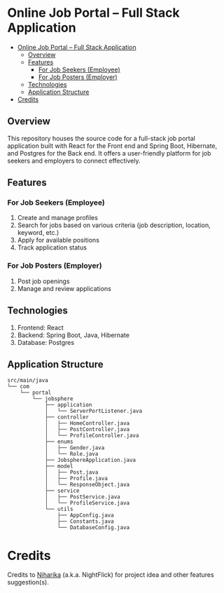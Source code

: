 # Online Job Portal – Full Stack Application
<!-- TOC -->
* [Online Job Portal – Full Stack Application](#online-job-portal--full-stack-application)
  * [Overview](#overview)
  * [Features](#features)
    * [For Job Seekers (Employee)](#for-job-seekers-employee)
    * [For Job Posters (Employer)](#for-job-posters-employer)
  * [Technologies](#technologies)
  * [Application Structure](#application-structure)
* [Credits](#credits)
<!-- TOC -->
## Overview

This repository houses the source code for a full-stack job portal application built with React for the Front end
and Spring Boot, Hibernate, and Postgres for the Back end. It offers a user-friendly platform for job seekers
and employers to connect effectively.

## Features

### For Job Seekers (Employee)
1. Create and manage profiles
2. Search for jobs based on various criteria (job description, location, keyword, etc.)
3. Apply for available positions
4. Track application status

### For Job Posters (Employer)
1. Post job openings
2. Manage and review applications

## Technologies

1. Frontend: React
2. Backend: Spring Boot, Java, Hibernate
3. Database: Postgres

## Application Structure
```
src/main/java
└── com
    └── portal
        └── jobsphere
            ├── application
            │   └── ServerPortListener.java
            ├── controller
            │   ├── HomeController.java
            │   ├── PostController.java
            │   └── ProfileController.java
            ├── enums
            │   ├── Gender.java
            │   └── Role.java
            ├── JobsphereApplication.java
            ├── model
            │   ├── Post.java
            │   ├── Profile.java
            │   └── ResponseObject.java
            ├── service
            │   ├── PostService.java
            │   └── ProfileService.java
            └── utils
                ├── AppConfig.java
                ├── Constants.java
                └── DatabaseConfig.java
```

# Credits
Credits to [Niharika](https://github.com/Niharika2803) (a.k.a. NightFlick) for project idea and other features suggestion(s).